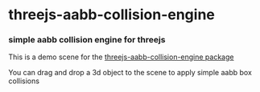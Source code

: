 # threejs-aabb-collision-engine
### simple aabb collision engine for threejs

This is a demo scene for the [threejs-aabb-collision-engine package](https://www.npmjs.com/package/threejs-aabb-collision-engine)

You can drag and drop a 3d object to the scene to apply simple aabb box collisions

